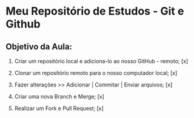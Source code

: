 # Meu Repositório de Estudos - Git e Github

## Objetivo da Aula:

1. Criar um repositório local e adiciona-lo ao nosso GitHub - remoto; [x]

2. Clonar um repositório remoto para o nosso computador local; [x]

3. Fazer alterações >> Adicionar | Commitar | Enviar arquivos; [x]

4. Criar uma nova Branch e Merge; [x]

5. Realizar um Fork e Pull Request; [x]
